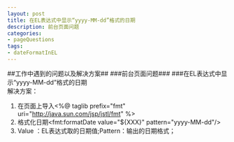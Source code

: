```yaml
---
layout: post
title: 在EL表达式中显示“yyyy-MM-dd”格式的日期
description: 前台页面问题
categories:
- pageQuestions 
tags:
- dateFormatInEL
---
```


##工作中遇到的问题以及解决方案##
###前台页面问题###
###在EL表达式中显示“yyyy-MM-dd”格式的日期  
解决方案：
  
1. 在页面上导入<%@ taglib prefix="fmt" uri="http://java.sun.com/jsp/jstl/fmt" %>  
2. 格式化日期<fmt:formatDate value="${XXX}" pattern="yyyy-MM-dd"/>  
3.  Value ：EL表达式取的日期值;Pattern：输出的日期格式；
